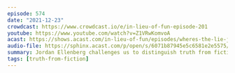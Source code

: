 ```yaml
---
episode: 574
date: "2021-12-23"
crowdcast: https://www.crowdcast.io/e/in-lieu-of-fun-episode-201
youtube: https://www.youtube.com/watch?v=Z1VRwKomvoA
acast: https://shows.acast.com/in-lieu-of-fun/episodes/wheres-the-lie-jordan-ellenberg
audio-file: https://sphinx.acast.com/p/open/s/6071b87945e5c6581e2e5575/e/61c7452c3a839d001467babf/media.mp3
summary: Jordan Ellenberg challenges us to distinguish truth from fiction
tags: [truth-from-fiction]
---
```

